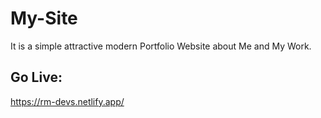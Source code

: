 # My-Site

It is a simple attractive modern Portfolio Website about Me and My Work.

## Go Live:
https://rm-devs.netlify.app/
